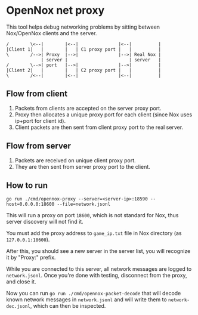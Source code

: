 # OpenNox net proxy

This tool helps debug networking problems by sitting between Nox/OpenNox clients and the server.

```
/        \<--|        |<--|               |<--|          |
|Client 1|   |        |   | C1 proxy port |   |          |
\        /-->| Proxy  |-->|               |-->| Real Nox |
             | server |                       | server   |
/        \-->| port   |-->|               |-->|          |
|Client 2|   |        |   | C2 proxy port |   |          |
\        /<--|        |<--|               |<--|          |
```

## Flow from client
1. Packets from clients are accepted on the server proxy port.
2. Proxy then allocates a unique proxy port for each client (since Nox uses ip+port for client id).
3. Client packets are then sent from client proxy port to the real server.

## Flow from server
1. Packets are received on unique client proxy port.
2. They are then sent from server proxy port to the client.

## How to run

```shell
go run ./cmd/opennox-proxy --server=<server-ip>:18590 --host=0.0.0.0:18600 --file=network.jsonl
```

This will run a proxy on port `18600`, which is not standard for Nox, thus server discovery will not find it.

You must add the proxy address to `game_ip.txt` file in Nox directory (as `127.0.0.1:18600`).

After this, you should see a new server in the server list, you will recognize it by "Proxy:" prefix.

While you are connected to this server, all network messages are logged to `network.jsonl`.
Once you're done with testing, disconnect from the proxy, and close it.

Now you can run `go run ./cmd/opennox-packet-decode` that will decode known network messages
in `network.jsonl` and will write them to `network-dec.jsonl`, which can then be inspected.